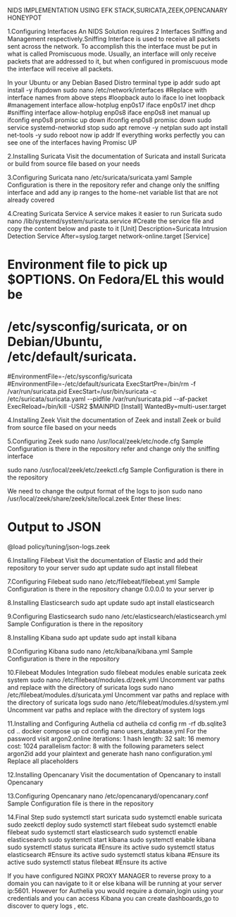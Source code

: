 NIDS IMPLEMENTATION USING EFK STACK,SURICATA,ZEEK,OPENCANARY HONEYPOT

1.Configuring Interfaces
An NIDS Solution requires 2 Interfaces Sniffing and Management respectively.Sniffing Interface is used to receive
all packets sent across the network. To accomplish this the interface must be put in what is called Promiscuous mode. 
Usually, an interface will only receive packets that are addressed to it, but when configured in promiscuous mode the interface will receive all packets.

In your Ubuntu or any Debian Based Distro terminal type
ip addr
sudo apt install -y ifupdown
sudo nano /etc/network/interfaces #Replace with interface names from above steps
#loopback
auto lo
iface lo inet loopback
#management interface
allow-hotplug enp0s17
iface enp0s17 inet dhcp
#sniffing interface
allow-hotplug enp0s8
iface enp0s8 inet manual
up ifconfig enp0s8 promisc up
down ifconfig enp0s8 promisc down
sudo service systemd-networkd stop
sudo apt remove -y netplan
sudo apt install net-tools -y
sudo reboot now
ip addr
If everything works perfectly you can see one of the interfaces having Promisc UP

2.Installing Suricata
Visit the documentation of Suricata and install Suricata or build from source file based on your needs

3.Configuring Suricata
nano /etc/suricata/suricata.yaml
Sample Configuration is there in the repository refer and change only the sniffing interface and add any ip ranges to the home-net variable list that are not already covered

4.Creating Suricata Service
A service makes it easier to run Suricata 
sudo nano /lib/systemd/system/suricata.service #Create the service file and copy the content below and paste to it
[Unit]
Description=Suricata Intrusion Detection Service
After=syslog.target network-online.target
[Service]
# Environment file to pick up $OPTIONS. On Fedora/EL this would be
# /etc/sysconfig/suricata, or on Debian/Ubuntu, /etc/default/suricata.
#EnvironmentFile=-/etc/sysconfig/suricata
#EnvironmentFile=-/etc/default/suricata
ExecStartPre=/bin/rm -f /var/run/suricata.pid
ExecStart=/usr/bin/suricata -c /etc/suricata/suricata.yaml --pidfile /var/run/suricata.pid --af-packet
ExecReload=/bin/kill -USR2 $MAINPID
[Install]
WantedBy=multi-user.target

4.Installing Zeek
Visit the documentation of Zeek and install Zeek or build from source file based on your needs

5.Configuring Zeek
sudo nano /usr/local/zeek/etc/node.cfg
Sample Configuration is there in the repository refer and change only the sniffing interface

sudo nano /usr/local/zeek/etc/zeekctl.cfg
Sample Configuration is there in the repository

We need to change the output format of the logs to json
sudo nano /usr/local/zeek/share/zeek/site/local.zeek
Enter these lines:
# Output to JSON
@load policy/tuning/json-logs.zeek

6.Installing Filebeat
Visit the documentation of Elastic and add their repository to your server 
sudo apt update
sudo apt install filebeat

7.Configuring Filebeat
sudo nano /etc/filebeat/filebeat.yml
Sample Configuration is there in the repository change 0.0.0.0 to your server ip

8.Installing Elasticsearch 
sudo apt update
sudo apt install elasticsearch

9.Configuring Elasticsearch
sudo nano /etc/elasticsearch/elasticsearch.yml
Sample Configuration is there in the repository

8.Installing Kibana 
sudo apt update
sudo apt install kibana

9.Configuring Kibana
sudo nano /etc/kibana/kibana.yml
Sample Configuration is there in the repository

10.Filebeat Modules Integration 
sudo filebeat modules enable suricata zeek system 
sudo nano /etc/filebeat/modules.d/zeek.yml
Uncomment var paths and replace with the directory of suricata logs 
sudo nano /etc/filebeat/modules.d/suricata.yml
Uncomment var paths and replace with the directory of suricata logs
sudo nano /etc/filebeat/modules.d/system.yml
Uncomment var paths and replace with the directory of system logs

11.Installing and Configuring Authelia
cd authelia
cd config
rm -rf db.sqlite3
cd ..
docker compose up
cd config
nano users_database.yml
For the password visit argon2.online iterations: 1 hash length: 32 salt: 16 memory cost: 1024 parallelism factor: 8 with the following parameters select argon2id add your
plaintext and generate hash
nano configuration.yml
Replace all placeholders

12.Installing Opencanary
Visit the documentation of Opencanary to install Opencanary

13.Configuring Opencanary
nano /etc/opencanaryd/opencanary.conf
Sample Configuration file is there in the repository

14.Final Step 
sudo systemctl start suricata
sudo systemctl enable suricata
sudo zeekctl deploy
sudo systemctl start filebeat
sudo systemctl enable filebeat
sudo systemctl start elasticsearch
sudo systemctl enable elasticsearch
sudo systemctl start kibana
sudo systemctl enable kibana
sudo systemctl status suricata #Ensure its active
sudo systemctl status elasticsearch #Ensure its active
sudo systemctl status kibana #Ensure its active
sudo systemctl status filebeat #Ensure its active

If you have configured NGINX PROXY MANAGER to reverse proxy to a domain you can navigate to it or else kibana will be running at your server ip:5601. However for Authelia 
you would require a domain,login using your credentials and you can access Kibana you can create dashboards,go to discover to query logs , etc.

